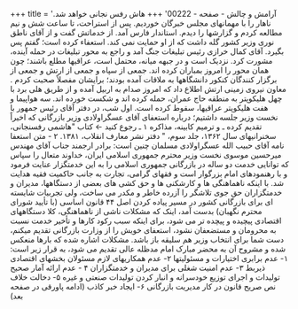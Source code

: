 +++
title = 'آرامش و چالش - صفحه - 00222'
+++
هاش رفس نجانی خواهد شد. ناهار را با مهمانهای مجلس خبرگان خوردیم. پس از استراحت، تا ساعت شش و نیم مطالعه کردم و گزارشها را دیدم. استاندار فارس آمد. از خدماتش گفت و از آقای ناطق نوری وزیر کشور گله داشت که از او حمایت نمی کند. استعفاء کرده است؛ گفتم پس بگیرد. آقای کمال خرازی رئیس تبلیغات جنگ آمد و راجع به محور تبلیغات در حمله آینده، مشورت کرد. نزدیک است و در جبهه میانه، محتمل است، عراقیها مطلع باشند؛ چون همان محور را امروز بمباران کرده اند. جمعی از سپاه و جمعی از ارتش و جمعی از برگزار کنندگان کنکور دانشگاهها به ملاقات آمده بودند؛ برایشان مفصلاً صحبت کردم . معاون نیروی زمینی ارتش اطلاع داد که امروز صدام به اربیل آمده و از طریق هلی برد با چهل هلیکوپتر به منطقه حاج عمران، حمله کرده اند و شکست خورده اند. سه هواپیما و هفت هلیکوپتر عراقیها، سقوط کرده است. اول شب، در دفتر آقای رئیس جمهور با نخست وزیر جلسه داشتیم؛ درباره استعفای آقای عسگراولادی وزیر بازرگانی که اخیراً تقدیم کرده ـ و ترمیم کابینه، مذاکره ۱ ـ رجوع کنید ← کتاب "هاشمی رفسنجانی، سخنرانیهای سال ۱۳۶۲، جلد سوم، " دفتر نشر معارف انقلاب، ۱۳۸۱. ۲ - متن استعفا نامه آقای حبیب الله عسگراولادی مسلمان چنین است: برادر ارجمند جناب آقای مهندس میرحسین موسوی نخست وزیر محترم جمهوری اسلامی ایران، خداوند متعال را سپاس که توانایی خدمت دو ساله در بازرگانی جمهوری اسلامی را به این خدمتگزار عنایت فرمود و با رهنمودهای امام بزرگوار است و فقهای گرامی، تجارت به جانب حاکمیت فقیه هدایت شد. با اینکه ناهماهنگی ها و کارشکنی ها و حق کشی های بعضی از دستگاهها، مدیران و خدمتگزاران حق جوی تلاشگر را آزرده خاطر و مکدر می ساخت، ولی تجربیات شایسته ای برای بازرگانی کشور در مسیر پیاده کردن اصل ۴۴ قانون اساسی (با تأیید شورای محترم نگهبان) بدست آمد، اینک که مشکلات ناشی از ناهماهنگی، کلا دستگاههای اقتصادی پیچیده و پیچده تر می شود، برای اینکه سبب رکود کارها و تأخیر خدمت نسبت به محرومان و مستضعفان نشود، استعفای خویش را از وزارت بازرگانی تقدیم میکنم، دست شما برای انتخاب وزیر هم سلیقه باز باشد. مشکلات اشاره شده که بارها منعکس شده و مشروح آن به محضر مبارک امام مدظله عالی تقدیم می شود، به قرار زیر است: ۱- عدم برابری اختیارات و مسئولیتها ۲- عدم همکاریهای لازم مسئولان بخشهای اقتصادی ذیربط ۳- عدم امنیت شغلی برای مدیران و خدمتگزاران ۴ - عدم ارائه آمار صحیح تولیدات و اجرای توزیع خودسرانه و انبار کردن تولیدات صنعتی و غیره ۵- دخالت خلاف نص صریح قانون در کار مدیریت بازرگانی ۶- ایجاد خبر کاذب (ادامه پاورقی در صفحه بعد)
